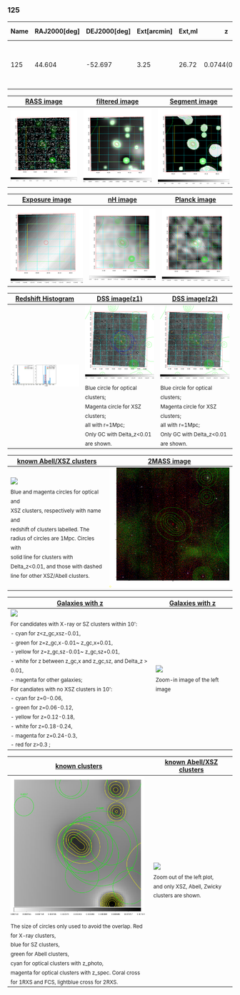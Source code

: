<div STYLE="page-break-after: always;"></div>

### 125

|Name|RAJ2000[deg]|DEJ2000[deg] |Ext[arcmin]| Ext,ml | z | z_src| C|GC(XSZ,Delta_z<0.01)| GC(OPT,Delta_z<0.01)|GC| R_sig[arcmin] | R500[arcmin] | R500[Mpc]| CRsig[c/s] | CR500[c/s] |L500[1E44 erg/s]|F500[1E-12 erg/s/cm^2]| M500[1E14 Msun]|Tx[keV]|Cnt_sig|Beta|Rc[arcmin]|Comment|Alias|
|---|---|---|---|---|---|------|---|--------|---------|----------|---|---|---|---|---|---|---|---|---|---|---|---|---|---|
|125| 44.604| -52.697| 3.25| 26.72| 0.0744(0.005)| z1, z_opt| S| -| A, W| A, N, Tar, W| 11.238| 7.471| 0.634| 0.071(0.022)| 0.068(0.021)| 0.171(0.042)| 1.261(0.309)| 0.78(0.10)| 1.87(0.15)| 64.1| 0.906(-0.113+0.068)| 5.604(-0.813+0.704)| An SZ cluster with no $z$ and offset = 0.21 Mpc| t146|

|[RASS image](../image/125/125_img.pdf)|[filtered image](../image/125/125_fil.pdf)|[Segment image](../image/125/125_seg.pdf)|
|-------------------|--------------------|-------------------|
| <img src="../image/125/125_img.png" width="300">  | <img src="../image/125/125_fil.png" width="300">   | <img src="../image/125/125_seg.png" width="300">  |

|[Exposure image](../image/125/125_mex.pdf)| [nH image](../image/125/125_nh.pdf)| [Planck image](../image/125/125_p.pdf)|
|-------------------|--------------------|-------------------|
|<img src="../image/125/125_mex.png" width="300">   | <img src="../image/125/125_nh.png" width="300">    | <img src="../image/125/125_p.png" width="300"> |

|[Redshift Histogram](../image/125/125_zg.pdf) | [DSS image(z1)](../image/125/125_dss_z1.pdf)      |  [DSS image(z2)](../image/125/125_dss_z2.pdf)    |
|-------------------|--------------------|-------------------|
|<img src="../image/125/125_zg.png" width="300"> |<img src="../image/125/125_dss_z1.png" width="300"> <sub><br>Blue circle for optical clusters; <br>Magenta circle for XSZ clusters; <br>all with r=1Mpc; <br>Only GC with Delta_z<0.01 are shown. </sub>| <img src="../image/125/125_dss_z2.png" width="300"><sub><br>Blue circle for optical clusters; <br>Magenta circle for XSZ clusters; <br>all with r=1Mpc; <br>Only GC with Delta_z<0.01 are shown. </sub> |

|[known Abell/XSZ clusters](../image/125/125_m.pdf) | [2MASS image](../image/125/125_2mass.pdf)      |
|-------------------|-------------------|
|<img src=../image/125/125_m.png width="300"> <br><sub>Blue and magenta circles for optical and <br>XSZ clusters, respectively with name and <br>redshift of clusters labelled. The <br>radius of circles are 1Mpc. Circles with <br>solid line for clusters with <br>Delta_z<0.01, and those with dashed <br>line for other XSZ/Abell clusters.        </sub>|<img src="../image/125/125_2mass.png" width="300">  |

|[Galaxies with z](../image/125/125_opt_ned.pdf) |[Galaxies with z](../image/125/125_opt_ned_zoom.pdf) |
|-------------------|-------------------|
| <img src=../image/125/125_opt_ned.png width="300"> <br><sub> For candidates with X-ray or SZ clusters within 10': <br> - cyan for z<z_gc,xsz-0.01, <br> - green for z=z_gc,x-0.01~ z_gc,x+0.01, <br> - yellow for z=z_gc,sz-0.01~ z_gc,sz+0.01, <br> - white for z between z_gc,x and z_gc,sz, and Delta_z > 0.01, <br> - magenta for other galaxies; <br>For candiates with no XSZ clusters in 10': <br> - cyan for z=0-0.06, <br> - green for z=0.06-0.12, <br> - yellow for z=0.12-0.18, <br> - white for z=0.18-0.24, <br> - magenta for z=0.24-0.3, <br> - red for z>0.3 ;  </sub>|<img src=../image/125/125_opt_ned_zoom.png width="300">  <br><sub> Zoom-in image of the left image</sub>|

|[known clusters](../image/125/125_gc.pdf) |[known Abell/XSZ clusters](../image/125/125_gc_large.pdf) |
|-------------------|-------------------|
| <img src=../image/125/125_gc.png width="300"> <br><sub> The size of circles only used to avoid the overlap. Red for X-ray clusters, <br> blue for SZ clusters, <br> green for Abell clusters, <br> cyan for optical clusters with z_photo, <br> magenta for optical clusters with z_spec. Coral cross for 1RXS and FCS, lightblue cross for 2RXS. </sub>|<img src=../image/125/125_gc_large.png width="300"> <br><sub> Zoom out of the left plot, <br> and only XSZ, Abell, Zwicky clusters are shown. </sub> |



